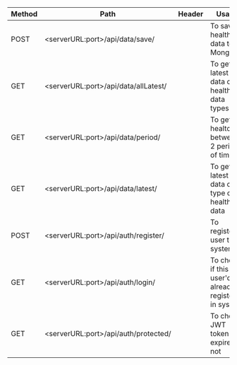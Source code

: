 

| Method  | Path | Header | Usage |
| ------------- | ------------- |-------------------------------|--------------------------------------------------|
| POST | \<serverURL:port\>/api/data/save/  |  | To save health data to MongoDB |
| GET  | \<serverURL:port\>/api/data/allLatest/  |  | To get latest data of all health data types |
| GET  | \<serverURL:port\>/api/data/period/ |  | To get healtdata between 2 period of time |
| GET  | \<serverURL:port\>/api/data/latest/ |  | To get latest data of 1 type of health data |
| POST | \<serverURL:port\>/api/auth/register/ |  | To register user to system |
| GET  | \<serverURL:port\>/api/auth/login/ |  | To check if this user'd already registered in system |
| GET  | \<serverURL:port\>/api/auth/protected/ |  | To check JWT token if expired or not |
